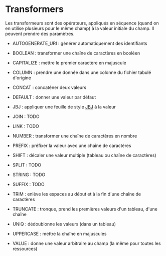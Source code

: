 # Transformers

Les transformeurs sont des opérateurs, appliqués en séquence \(quand on en utilise plusieurs pour le même champ\) à la valeur initiale du champ. Il peuvent prendre des paramètres.

* AUTOGENERATE\_URI : générer automatiquement des identifiants

* BOOLEAN : transformer une chaîne de caractères en booléen

* CAPITALIZE : mettre le premier caractère en majuscule

* COLUMN : prendre une donnée dans une colonne du fichier tabulé d'origine

* CONCAT : concaténer deux valeurs

* DEFAULT : donner une valeur par défaut

* JBJ : appliquer une feuille de style [JBJ](http://inist-cnrs.github.io/jbj-playground/) à la valeur

* JOIN : TODO

* LINK : TODO

* NUMBER : transformer une chaîne de caractères en nombre

* PREFIX : préfixer la valeur avec une chaîne de caractères

* SHIFT : décaler une valeur multiple \(tableau ou chaîne de caractères\)

* SPLIT : TODO

* STRING : TODO

* SUFFIX : TODO

* TRIM : enlève les espaces au début et à la fin d'une chaîne de caractères

* TRUNCATE : tronque, prend les premières valeurs d'un tableau, d'une chaîne

* UNIQ : dédoublonne les valeurs \(dans un tableau\)

* UPPERCASE : mettre la chaîne en majuscules

* VALUE : donne une valeur arbitraire au champ \(la même pour toutes les ressources\)



